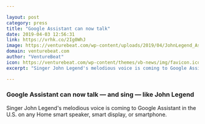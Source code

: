 ```yaml
---

layout: post
category: press
title: "Google Assistant can now talk"
date: 2019-04-03 12:56:31
link: https://vrhk.co/2Ig0WhJ
image: https://venturebeat.com/wp-content/uploads/2019/04/JohnLegend_Assistant_KeywordHero.jpg?w=1200&strip=all
domain: venturebeat.com
author: "VentureBeat"
icon: https://venturebeat.com/wp-content/themes/vb-news/img/favicon.ico
excerpt: "Singer John Legend's melodious voice is coming to Google Assistant in the U.S. on any Home smart speaker, smart display, or smartphone."

---
```


### Google Assistant can now talk — and sing — like John Legend

Singer John Legend's melodious voice is coming to Google Assistant in the U.S. on any Home smart speaker, smart display, or smartphone.